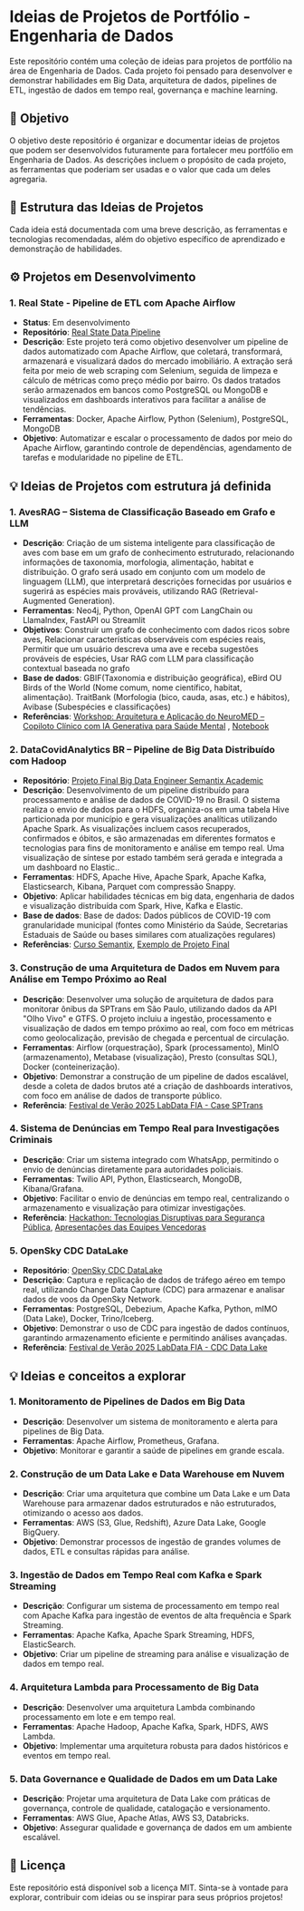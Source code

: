 # Ideias de Projetos de Portfólio - Engenharia de Dados

Este repositório contém uma coleção de ideias para projetos de portfólio na área de Engenharia de Dados. Cada projeto foi pensado para desenvolver e demonstrar habilidades em Big Data, arquitetura de dados, pipelines de ETL, ingestão de dados em tempo real, governança e machine learning.

## 🎯 Objetivo

O objetivo deste repositório é organizar e documentar ideias de projetos que podem ser desenvolvidos futuramente para fortalecer meu portfólio em Engenharia de Dados. As descrições incluem o propósito de cada projeto, as ferramentas que poderiam ser usadas e o valor que cada um deles agregaria.

## 📁 Estrutura das Ideias de Projetos

Cada ideia está documentada com uma breve descrição, as ferramentas e tecnologias recomendadas, além do objetivo específico de aprendizado e demonstração de habilidades.

## ⚙️ Projetos em Desenvolvimento

### 1. **Real State - Pipeline de ETL com Apache Airflow**
   - **Status**: Em desenvolvimento
   - **Repositório**: [Real State Data Pipeline](https://github.com/rafaelladuarte/real_state_data_pipeline)
   - **Descrição**: Este projeto terá como objetivo desenvolver um pipeline de dados automatizado com Apache Airflow, que coletará, transformará, armazenará e visualizará dados do mercado imobiliário. A extração será feita por meio de web scraping com Selenium, seguida de limpeza e cálculo de métricas como preço médio por bairro. Os dados tratados serão armazenados em bancos como PostgreSQL ou MongoDB e visualizados em dashboards interativos para facilitar a análise de tendências.
   - **Ferramentas**: Docker, Apache Airflow, Python (Selenium), PostgreSQL, MongoDB
   - **Objetivo**: Automatizar e escalar o processamento de dados por meio do Apache Airflow, garantindo controle de dependências, agendamento de tarefas e modularidade no pipeline de ETL.

## 💡 Ideias de Projetos com estrutura já definida

### 1. **AvesRAG – Sistema de Classificação Baseado em Grafo e LLM**
   - **Descrição**: Criação de um sistema inteligente para classificação de aves com base em um grafo de conhecimento estruturado, relacionando informações de taxonomia, morfologia, alimentação, habitat e distribuição. O grafo será usado em conjunto com um modelo de linguagem (LLM), que interpretará descrições fornecidas por usuários e sugerirá as espécies mais prováveis, utilizando RAG (Retrieval-Augmented Generation).
   - **Ferramentas**: Neo4j, Python, OpenAI GPT com LangChain ou LlamaIndex, FastAPI ou Streamlit
   - **Objetivos**: Construir um grafo de conhecimento com dados ricos sobre aves, Relacionar características observáveis com espécies reais, Permitir que um usuário descreva uma ave e receba sugestões prováveis de espécies, Usar RAG com LLM para classificação contextual baseada no grafo
   - **Base de dados**: GBIF(Taxonomia e distribuição geográfica), eBird OU Birds of the World (Nome comum, nome científico, habitat, alimentação). TraitBank (Morfologia (bico, cauda, asas, etc.) e hábitos), Avibase (Subespécies e classificações)
   - **Referências**: [Workshop: Arquitetura e Aplicação do NeuroMED – Copiloto Clínico com IA Generativa para Saúde Mental](https://www.youtube.com/watch?v=f5z2HPL47A4) , [Notebook](https://colab.research.google.com/drive/1HcSGQ7-is11czhfje5O-tMAaWtzUPZfh)

### 2. **DataCovidAnalytics BR – Pipeline de Big Data Distribuído com Hadoop**
   - **Repositório**: [Projeto Final Big Data Engineer Semantix Academic](https://github.com/rafaelladuarte/covid_big_data_enginner_semantix_final_project)
   - **Descrição**:  Desenvolvimento de um pipeline distribuído para processamento e análise de dados de COVID-19 no Brasil. O sistema realiza o envio de dados para o HDFS, organiza-os em uma tabela Hive particionada por município e gera visualizações analíticas utilizando Apache Spark. As visualizações incluem casos recuperados, confirmados e óbitos, e são armazenadas em diferentes formatos e tecnologias para fins de monitoramento e análise em tempo real. Uma visualização de síntese por estado também será gerada e integrada a um dashboard no Elastic..
   - **Ferramentas**: HDFS, Apache Hive, Apache Spark, Apache Kafka, Elasticsearch, Kibana, Parquet com compressão Snappy.
   - **Objetivo**: Aplicar habilidades técnicas em big data, engenharia de dados e visualização distribuída com Spark, Hive, Kafka e Elastic.
   - **Base de dados**: Base de dados: Dados públicos de COVID-19 com granularidade municipal (fontes como Ministério da Saúde, Secretarias Estaduais de Saúde ou bases similares com atualizações regulares)
   - **Referências**: [Curso Semantix](https://github.com/rafaelladuarte/big_data_engineer_sematix), [Exemplo de Projeto Final](https://github.com/cicerooficial/projeto-final-big-data-enginner-sematix#enviar-os-dados-para-o-hdfs)

### 3.  **Construção de uma Arquitetura de Dados em Nuvem para Análise em Tempo Próximo ao Real**
   - **Descrição**: Desenvolver uma solução de arquitetura de dados para monitorar ônibus da SPTrans em São Paulo, utilizando dados da API "Olho Vivo" e GTFS. O projeto incluiu a ingestão, processamento e visualização de dados em tempo próximo ao real, com foco em métricas como geolocalização, previsão de chegada e percentual de circulação.
   - **Ferramentas**: Airflow (orquestração), Spark (processamento), MinIO (armazenamento), Metabase (visualização), Presto (consultas SQL), Docker (conteinerização).
   - **Objetivo**: Demonstrar a construção de um pipeline de dados escalável, desde a coleta de dados brutos até a criação de dashboards interativos, com foco em análise de dados de transporte público.
   - **Referência**: [Festival de Verão 2025 LabData FIA - Case SPTrans](https://www.youtube.com/watch?v=cLL5gppwwqA&list=PLkaqDF7JQGzLGWL6_0ZqYlEIgAqQJag5Q&index=16)

### 4. **Sistema de Denúncias em Tempo Real para Investigações Criminais**
   - **Descrição**: Criar um sistema integrado com WhatsApp, permitindo o envio de denúncias diretamente para autoridades policiais.
   - **Ferramentas**: Twilio API, Python, Elasticsearch, MongoDB, Kibana/Grafana.
   - **Objetivo**: Facilitar o envio de denúncias em tempo real, centralizando o armazenamento e visualização para otimizar investigações.
   - **Referência**: [Hackathon: Tecnologias Disruptivas para Segurança Pública](https://www.gov.br/mj/pt-br/assuntos/sua-seguranca/seguranca-publica/hackathon-tecnologias-disruptivas-para-seguranca-publica), [Apresentações das Equipes Vencedoras](https://www.gov.br/mj/pt-br/assuntos/sua-seguranca/seguranca-publica/confira-as-apresentacoes-das-equipes)

### 5. **OpenSky CDC DataLake**
   - **Repositório**: [OpenSky CDC DataLake](https://github.com/rafaelladuarte/opensky-cdc-datalake)
   - **Descrição**: Captura e replicação de dados de tráfego aéreo em tempo real, utilizando Change Data Capture (CDC) para armazenar e analisar dados de voos da OpenSky Network.
   - **Ferramentas**: PostgreSQL, Debezium, Apache Kafka, Python, mIMO (Data Lake), Docker, Trino/Iceberg.
   - **Objetivo**: Demonstrar o uso de CDC para ingestão de dados contínuos, garantindo armazenamento eficiente e permitindo análises avançadas.
   - **Referência**: [Festival de Verão 2025 LabData FIA - CDC Data Lake](https://github.com/Labdata-FIA/fia-vestival-cdc-lake)

## 💡 Ideias e conceitos a explorar

### 1. **Monitoramento de Pipelines de Dados em Big Data**
   - **Descrição**: Desenvolver um sistema de monitoramento e alerta para pipelines de Big Data.
   - **Ferramentas**: Apache Airflow, Prometheus, Grafana.
   - **Objetivo**: Monitorar e garantir a saúde de pipelines em grande escala.

### 2. **Construção de um Data Lake e Data Warehouse em Nuvem**
   - **Descrição**: Criar uma arquitetura que combine um Data Lake e um Data Warehouse para armazenar dados estruturados e não estruturados, otimizando o acesso aos dados.
   - **Ferramentas**: AWS (S3, Glue, Redshift), Azure Data Lake, Google BigQuery.
   - **Objetivo**: Demonstrar processos de ingestão de grandes volumes de dados, ETL e consultas rápidas para análise.

### 3. **Ingestão de Dados em Tempo Real com Kafka e Spark Streaming**
   - **Descrição**: Configurar um sistema de processamento em tempo real com Apache Kafka para ingestão de eventos de alta frequência e Spark Streaming.
   - **Ferramentas**: Apache Kafka, Apache Spark Streaming, HDFS, ElasticSearch.
   - **Objetivo**: Criar um pipeline de streaming para análise e visualização de dados em tempo real.

### 4. **Arquitetura Lambda para Processamento de Big Data**
   - **Descrição**: Desenvolver uma arquitetura Lambda combinando processamento em lote e em tempo real.
   - **Ferramentas**: Apache Hadoop, Apache Kafka, Spark, HDFS, AWS Lambda.
   - **Objetivo**: Implementar uma arquitetura robusta para dados históricos e eventos em tempo real.

### 5. **Data Governance e Qualidade de Dados em um Data Lake**
   - **Descrição**: Projetar uma arquitetura de Data Lake com práticas de governança, controle de qualidade, catalogação e versionamento.
   - **Ferramentas**: AWS Glue, Apache Atlas, AWS S3, Databricks.
   - **Objetivo**: Assegurar qualidade e governança de dados em um ambiente escalável.


## 📄 Licença

Este repositório está disponível sob a licença MIT. Sinta-se à vontade para explorar, contribuir com ideias ou se inspirar para seus próprios projetos!
